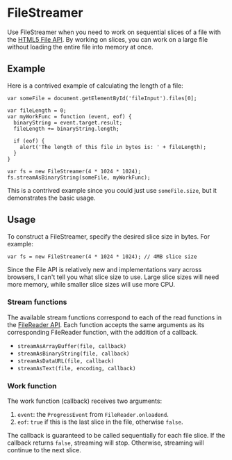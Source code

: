 FileStreamer
============

Use FileStreamer when you need to work on sequential slices of a file with the
[HTML5 File API](http://www.w3.org/TR/FileAPI/). By working on slices, you can
work on a large file without loading the entire file into memory at once.

Example
-------
Here is a contrived example of calculating the length of a file:

    var someFile = document.getElementById('fileInput').files[0];

    var fileLength = 0;
    var myWorkFunc = function (event, eof) {
      binaryString = event.target.result;
      fileLength += binaryString.length;

      if (eof) {
        alert('The length of this file in bytes is: ' + fileLength);
      }
    }

    var fs = new FileStreamer(4 * 1024 * 1024);
    fs.streamAsBinaryString(someFile, myWorkFunc);

This is a contrived example since you could just use `someFile.size`, but it
demonstrates the basic usage.

Usage
-----
To construct a FileStreamer, specify the desired slice size in bytes. For
example:

    var fs = new FileStreamer(4 * 1024 * 1024); // 4MB slice size

Since the File API is relatively new and implementations vary across
browsers, I can't tell you what slice size to use. Large slice sizes will
need more memory, while smaller slice sizes will use more CPU.

### Stream functions
The available stream functions correspond to each of the read functions in
the [FileReader API](https://developer.mozilla.org/en/DOM/FileReader). Each
function accepts the same arguments as its corresponding FileReader function,
with the addition of a callback.

  - `streamAsArrayBuffer(file, callback)`
  - `streamAsBinaryString(file, callback)`
  - `streamAsDataURL(file, callback)`
  - `streamAsText(file, encoding, callback)`

### Work function
The work function (callback) receives two arguments:

  1. `event`: the `ProgressEvent` from `FileReader.onloadend`.
  2. `eof`: `true` if this is the last slice in the file, otherwise `false`.

The callback is guaranteed to be called sequentially for each file slice. If
the callback returns `false`, streaming will stop. Otherwise, streaming will
continue to the next slice.

